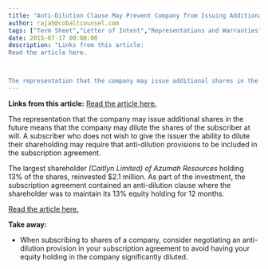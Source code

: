 ```yaml
---
title: "Anti-Dilution Clause May Prevent Company from Issuing Additional Shares"
author: rajah@cobaltcounsel.com
tags: ["Term Sheet","Letter of Intent","Representations and Warranties","Subscription Agreement","Company Formation","Rajah","Share Purchase Agreement","Investor Term Sheet","Memorandum of Understanding"]
date: 2015-07-17 00:00:00
description: "Links from this article:
Read the article here.



The representation that the company may issue additional shares in the future..."
---
```


**Links from this article:** [Read the article here.](http://www.proactiveinvestors.com.au/companies/news/57606/azumah-resources-cornerstone-investor-adds-to-holdings-at-premium-57606.html?)

The representation that the company may issue additional shares in the future means that the company may dilute the shares of the subscriber at will. A subscriber who does not wish to give the issuer the ability to dilute their shareholding may require that anti-dilution provisions to be included in the subscription agreement.

The largest shareholder *(Caitlyn Limited) of Azumah Resources* holding 13% of the shares, reinvested $2.1 million. As part of the investment, the subscription agreement contained an anti-dilution clause where the shareholder was to maintain its 13% equity holding for 12 months.

[Read the article here.](http://www.proactiveinvestors.com.au/companies/news/57606/azumah-resources-cornerstone-investor-adds-to-holdings-at-premium-57606.html?)

**Take away:**

- When subscribing to shares of a company, consider negotiating an anti-dilution provision in your subscription agreement to avoid having your equity holding in the company significantly diluted.
